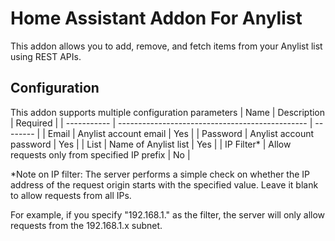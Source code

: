 # Home Assistant Addon For Anylist
This addon allows you to add, remove, and fetch items from your Anylist list using REST APIs.

## Configuration
This addon supports multiple configuration parameters
| Name        | Description                                     | Required |
| ----------- | ----------------------------------------------- | -------- |
| Email       | Anylist account email                           | Yes      |
| Password    | Anylist account password                        | Yes      |
| List        | Name of Anylist list                            | Yes      |
| IP Filter*  | Allow requests only from specified IP prefix    | No       |

*Note on IP filter: The server performs a simple check on whether the IP address of the request origin starts with the specified value. Leave it blank to allow requests from all IPs.

For example, if you specify "192.168.1." as the filter, the server will only allow requests from the 192.168.1.x subnet.
